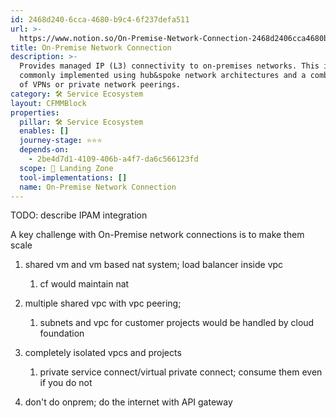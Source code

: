 ```yaml
---
id: 2468d240-6cca-4680-b9c4-6f237defa511
url: >-
  https://www.notion.so/On-Premise-Network-Connection-2468d2406cca4680b9c46f237defa511
title: On-Premise Network Connection
description: >-
  Provides managed IP (L3) connectivity to on-premises networks. This is
  commonly implemented using hub&spoke network architectures and a combination
  of VPNs or private network peerings.
category: 🛠 Service Ecosystem
layout: CFMMBlock
properties:
  pillar: 🛠 Service Ecosystem
  enables: []
  journey-stage: ⭐️⭐️⭐️
  depends-on:
    - 2be4d7d1-4109-406b-a4f7-da6c566123fd
  scope: 🛬 Landing Zone
  tool-implementations: []
  name: On-Premise Network Connection
---
```


TODO: describe IPAM integration



A key challenge with On-Premise network connections is to make them scale



1. shared vm and vm based nat system; load balancer inside vpc

    1. cf would maintain nat

1. multiple shared vpc with vpc peering;

    1. subnets and vpc for customer projects would be handled by cloud foundation

1. completely isolated vpcs and projects

    1. private service connect/virtual private connect; consume them even if you do not

1. don't do onprem; do the internet with API gateway
